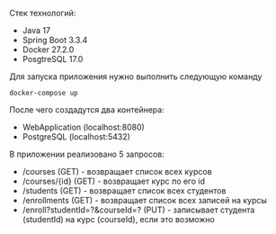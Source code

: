Стек технологий:
- Java 17
- Spring Boot 3.3.4
- Docker 27.2.0
- PosgtreSQL 17.0

Для запуска приложения нужно выполнить следующую команду
```console
docker-compose up
```
После чего создадутся два контейнера:
- WebApplication (localhost:8080)
- PostgreSQL (localhost:5432)

В приложении реализовано 5 запросов:
- /courses (GET) - возвращает список всех курсов
- /courses/{id} (GET) - возвращает курс по его id
- /students (GET) - возвращает список всех студентов
- /enrollments (GET) - возвращает список всех записей на курсы
- /enroll?studentId=?&courseId=? (PUT) - записывает студента (studentId) на курс (courseId), если это возможно